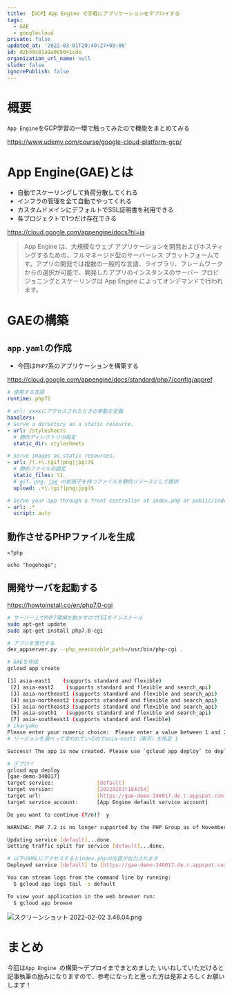 ```yaml
---
title: 【GCP】App Engine で手軽にアプリケーションをデプロイする
tags:
  - GAE
  - googlecloud
private: false
updated_at: '2022-03-01T20:40:27+09:00'
id: d2b59c81a9a005041cde
organization_url_name: null
slide: false
ignorePublish: false
---
```

# 概要

`App Engine`をGCP学習の一環で触ってみたので機能をまとめてみる

https://www.udemy.com/course/google-cloud-platform-gcp/

# App Engine(GAE)とは

- 自動でスケーリングして負荷分散してくれる
- インフラの管理を全て自動でやってくれる
- カスタムドメインにデフォルトでSSL証明書を利用できる
- 各プロジェクトで1つだけ存在できる

https://cloud.google.com/appengine/docs?hl=ja

> App Engine は、大規模なウェブ アプリケーションを開発およびホスティングするための、フルマネージド型のサーバーレス プラットフォームです。アプリの開発では複数の一般的な言語、ライブラリ、フレームワークからの選択が可能で、開発したアプリのインスタンスのサーバー プロビジョニングとスケーリングは App Engine によってオンデマンドで行われます。



# GAEの構築

## `app.yaml`の作成

- 今回は`PHP7`系のアプリケーションを構築する

https://cloud.google.com/appengine/docs/standard/php7/config/appref
 
```yaml:app.yaml
# 使用する言語
runtime: php72

# url: xxxxにアクセスされたときの挙動を定義
handlers:
# Serve a directory as a static resource.
- url: /stylesheets
  # 静的ディレクトリの設定
  static_dir: stylesheets

# Serve images as static resources.
- url: /(.+\.(gif|png|jpg))$
  # 静的ファイルの設定
  static_files: \1
  # gif、png、jpg の拡張子を持つファイルを静的リソースとして提供
  upload: .+\.(gif|png|jpg)$

# Serve your app through a front controller at index.php or public/index.php.
- url: .*
  script: auto
```

## 動作させるPHPファイルを生成

```php:index.php
<?php 

echo "hogehoge";
```

## 開発サーバを起動する

https://howtoinstall.co/en/php7.0-cgi

```bash
# サーバー上でPHP7環境を動かすのでCGIをインストール
sudo apt-get update
sudo apt-get install php7.0-cgi

# アプリを実行する
dev_appserver.py --php_executable_path=/usr/bin/php-cgi .

# GAEを作成
gcloud app create

[1] asia-east1    (supports standard and flexible)
 [2] asia-east2    (supports standard and flexible and search_api)
 [3] asia-northeast1 (supports standard and flexible and search_api)
 [4] asia-northeast2 (supports standard and flexible and search_api)
 [5] asia-northeast3 (supports standard and flexible and search_api)
 [6] asia-south1   (supports standard and flexible and search_api)
 [7] asia-southeast1 (supports standard and flexible)
# ikaryaku
Please enter your numeric choice:  Please enter a value between 1 and 24:
# リージョンを選べって言われているのでasia-east1（東京）を指定 1

Success! The app is now created. Please use `gcloud app deploy` to deploy your first app.

# デプロイ
gcloud app deploy
[gae-demo-340017]
target service:              [default]
target version:              [20220201t184254]
target url:                  [https://gae-demo-340017.de.r.appspot.com]
target service account:      [App Engine default service account]

Do you want to continue (Y/n)?  y

WARNING: PHP 7.2 is no longer supported by the PHP Group as of November 2020. We recommend you to upgrade to the latest version of PHP runtime as soon as possible. For details on upgrading, see https://cloud.google.com/appengine/docs/standard/php7/runtime.

Updating service [default]...done.     
Setting traffic split for service [default]...done.

# 以下のURLにアクセスするとindex.phpの内容が出力されます
Deployed service [default] to [https://gae-demo-340017.de.r.appspot.com]

You can stream logs from the command line by running:
  $ gcloud app logs tail -s default

To view your application in the web browser run:
  $ gcloud app browse
```

![スクリーンショット 2022-02-02 3.48.04.png](https://qiita-image-store.s3.ap-northeast-1.amazonaws.com/0/555632/1da9de2e-2daf-5665-e5e9-006b57c82a0f.png)

# まとめ

今回は`App Engine `の構築〜デプロイまでまとめました
いいねしていただけると記事執筆の励みになりますので、参考になったと思った方は是非よろしくお願いします！
